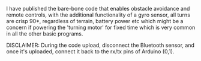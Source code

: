 I have published the bare-bone code that enables obstacle avoidance and remote controls, with the additional functionality of a gyro sensor, all turns are crisp 90*, regardless of terrain, battery power etc which might be a concern if powering the 'turning motor' for fixed time which is very common in all the other basic programs.

DISCLAIMER: During the code upload, disconnect the Bluetooth sensor, and once it's uploaded, connect it back to the rx/tx pins of Arduino (0,1).
